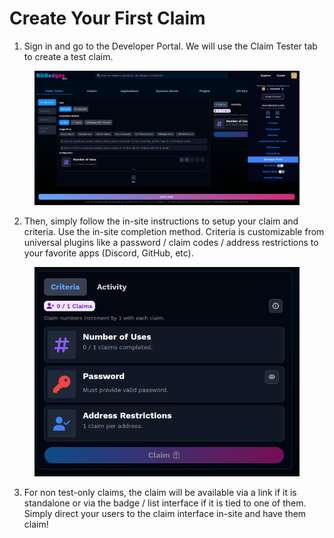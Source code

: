 # Create Your First Claim

1. Sign in and go to the Developer Portal. We will use the Claim Tester tab to create a test claim.

<figure><img src="../../.gitbook/assets/image (1) (1) (1) (1) (1) (1) (1) (1) (1) (1) (1) (1) (1) (1) (1) (1) (1) (1) (1) (1).png" alt=""><figcaption></figcaption></figure>

2. Then, simply follow the in-site instructions to setup your claim and criteria. Use the in-site completion method. Criteria is customizable from universal plugins like a password / claim codes / address restrictions to your favorite apps (Discord, GitHub, etc).

<figure><img src="../../.gitbook/assets/image (2) (1) (1) (1) (1) (1) (1) (1) (1) (1) (1) (1) (1) (1) (1) (1).png" alt=""><figcaption></figcaption></figure>

3. For non test-only claims, the claim will be available via a link if it is standalone or via the badge / list interface if it is tied to one of them. Simply direct your users to the claim interface in-site and have them claim!
